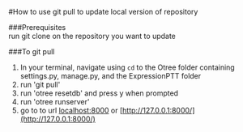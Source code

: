 #How to use git pull to update local version of repository

###Prerequisites   
run git clone on the repository you want to update

###To git pull
1. In your terminal, navigate using `cd` to the Otree folder containing settings.py, manage.py, and the ExpressionPTT folder
2. run 'git pull'
3. run 'otree resetdb' and press y when prompted
4. run 'otree runserver'
5. go to to url [localhost:8000](localhost:8000) or [http://127.0.0.1:8000/](http://127.0.0.1:8000/)
